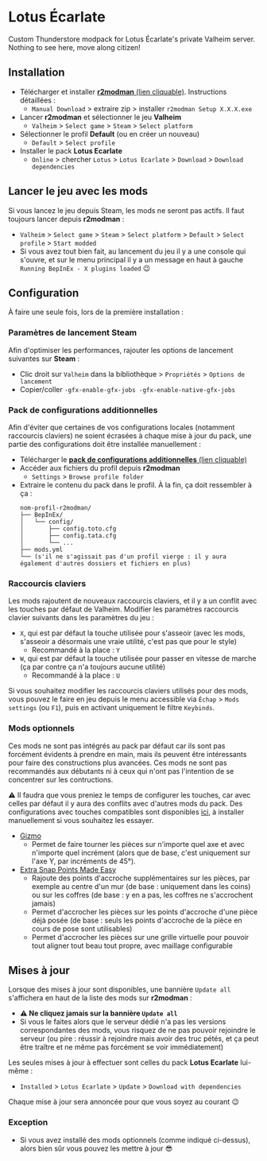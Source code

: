 # Lotus Écarlate

Custom Thunderstore modpack for Lotus Écarlate's private Valheim server. Nothing
to see here, move along citizen!

## Installation

- Télécharger et installer [**r2modman** (lien cliquable)](https://thunderstore.io/c/valheim/p/ebkr/r2modman/). Instructions détaillées :
  - `Manual Download` > extraire zip > installer `r2modman Setup X.X.X.exe`
- Lancer **r2modman** et sélectionner le jeu **Valheim**
  - `Valheim` > `Select game` > `Steam` > `Select platform`
- Sélectionner le profil **Default** (ou en créer un nouveau)
  - `Default` > `Select profile`
- Installer le pack **Lotus Ecarlate**
  - `Online` > chercher `Lotus` > `Lotus Ecarlate` > `Download` > `Download dependencies`

## Lancer le jeu avec les mods

Si vous lancez le jeu depuis Steam, les mods ne seront pas actifs.
Il faut toujours lancer depuis **r2modman** :

- `Valheim` > `Select game` > `Steam` > `Select platform` > `Default` > `Select profile` > `Start modded`
- Si vous avez tout bien fait, au lancement du jeu il y a une console qui s'ouvre, et sur le menu principal il y a un message en haut à gauche `Running BepInEx - X plugins loaded` 😉

## Configuration

À faire une seule fois, lors de la première installation :

### Paramètres de lancement Steam

Afin d'optimiser les performances, rajouter les options de lancement suivantes sur **Steam** :

- Clic droit sur `Valheim` dans la bibliothèque > `Propriétés` > `Options de lancement`
- Copier/coller `-gfx-enable-gfx-jobs -gfx-enable-native-gfx-jobs`

### Pack de configurations additionnelles

Afin d'éviter que certaines de vos configurations locales (notamment raccourcis claviers) ne soient écrasées à chaque mise à jour du pack, une partie des configurations doit être installée manuellement :

- Télécharger le [**pack de configurations additionnelles** (lien cliquable)](https://github.com/nbusseneau/lotus-ecarlate-valheim-modpack/releases/latest/download/pack_configs_additionnelles.zip)
- Accéder aux fichiers du profil depuis **r2modman**
  - `Settings` > `Browse profile folder`
- Extraire le contenu du pack dans le profil. À la fin, ça doit ressembler à ça :
  ```
  nom-profil-r2modman/
  ├── BepInEx/
  │   └── config/
  │       ├── config.toto.cfg
  │       ├── config.tata.cfg
  │       └── ...
  ├── mods.yml
  └── (s'il ne s'agissait pas d'un profil vierge : il y aura également d'autres dossiers et fichiers en plus)
  ```

### Raccourcis claviers

Les mods rajoutent de nouveaux raccourcis claviers, et il y a un conflit avec les touches par défaut de Valheim.
Modifier les paramètres raccourcis clavier suivants dans les paramètres du jeu :

- `X`, qui est par défaut la touche utilisée pour s'asseoir (avec les mods, s'asseoir a désormais une vraie utilité, c'est pas que pour le style)
  - Recommandé à la place : `Y`
- `W`, qui est par défaut la touche utilisée pour passer en vitesse de marche (ça par contre ça n'a toujours aucune utilité)
  - Recommandé à la place : `U`

Si vous souhaitez modifier les raccourcis claviers utilisés pour des mods, vous pouvez le faire en jeu depuis le menu accessible via `Échap` > `Mods settings` (ou `F1`), puis en activant uniquement le filtre `Keybinds`.

### Mods optionnels

Ces mods ne sont pas intégrés au pack par défaut car ils sont pas forcément évidents à prendre en main, mais ils peuvent être intéressants pour faire des constructions plus avancées. Ces mods ne sont pas recommandés aux débutants ni à ceux qui n'ont pas l'intention de se concentrer sur les contructions.

⚠️ Il faudra que vous preniez le temps de configurer les touches, car avec celles par défaut il y aura des conflits avec d'autres mods du pack. Des configurations avec touches compatibles sont disponibles [ici](https://github.com/nbusseneau/lotus-ecarlate-valheim-modpack/tree/main/optionalClientConfig/), à installer manuellement si vous souhaitez les essayer.

- [Gizmo](https://thunderstore.io/c/valheim/p/ComfyMods/Gizmo/)
  - Permet de faire tourner les pièces sur n'importe quel axe et avec n'importe quel incrément (alors que de base, c'est uniquement sur l'axe Y, par incréments de 45°).
- [Extra Snap Points Made Easy](https://thunderstore.io/c/valheim/p/Searica/Extra_Snap_Points_Made_Easy/)
  - Rajoute des points d'accroche supplémentaires sur les pièces, par exemple au centre d'un mur (de base : uniquement dans les coins) ou sur les coffres (de base : y en a pas, les coffres ne s'accrochent jamais)
  - Permet d'accrocher les pièces sur les points d'accroche d'une pièce déjà posée (de base : seuls les points d'accroche de la pièce en cours de pose sont utilisables)
  - Permet d'accrocher les pièces sur une grille virtuelle pour pouvoir tout aligner tout beau tout propre, avec maillage configurable

## Mises à jour

Lorsque des mises à jour sont disponibles, une bannière `Update all` s'affichera en haut de la liste des mods sur **r2modman** :

- **⚠️ Ne cliquez jamais sur la bannière `Update all`**
- Si vous le faites alors que le serveur dédié n'a pas les versions correspondantes des mods, vous risquez de ne pas pouvoir rejoindre le serveur (ou pire : réussir à rejoindre mais avoir des truc pétés, et ça peut être traître et ne même pas forcément se voir immédiatement)

Les seules mises à jour à effectuer sont celles du pack **Lotus Ecarlate** lui-même :

- `Installed` > `Lotus Ecarlate` > `Update` > `Download with dependencies`

Chaque mise à jour sera annoncée pour que vous soyez au courant 😉

### Exception

- Si vous avez installé des mods optionnels (comme indiqué ci-dessus), alors bien sûr vous pouvez les mettre à jour 😎
